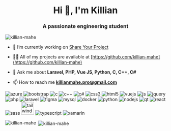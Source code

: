 <h1 align="center">Hi 👋, I'm Killian</h1>
<h3 align="center">A passionate engineering student</h3>

<p align="left"> <img src="https://komarev.com/ghpvc/?username=killian-mahe" alt="killian-mahe" /> </p>

- 🔭 I’m currently working on [Share Your Project](https://github.com/shareYourProject)

- 👨‍💻 All of my projects are available at [https://github.com/killian-mahe](https://github.com/killian-mahe)

- 💬 Ask me about **Laravel, PHP, Vue JS, Python, C, C++, C#**

- 📫 How to reach me **killianmahe.pro@gmail.com**

![azure](https://img.icons8.com/color/48/000000/azure-1.png)
![bootstrap](https://img.icons8.com/color/48/000000/bootstrap.png)
![c](https://img.icons8.com/color/48/000000/c-programming.png)
![c++](https://img.icons8.com/color/48/000000/c-plus-plus-logo.png)
![c#](https://img.icons8.com/color/48/000000/c-sharp-logo.png)
![css3](https://img.icons8.com/color/48/000000/css3.png)
![html5](https://img.icons8.com/color/48/000000/html-5--v1.png)
![vuejs](https://img.icons8.com/color/48/000000/vue-js.png)
![js](https://img.icons8.com/color/48/000000/javascript.png)
![jquery](https://img.icons8.com/ios-filled/50/000000/jquery.png)
![php](https://img.icons8.com/dusk/64/000000/php-logo.png)
![laravel](https://img.icons8.com/fluent/48/000000/laravel.png)
![figma](https://img.icons8.com/color/32/000000/figma.png)
![mysql](https://img.icons8.com/color/48/000000/mysql-logo.png)
![docker](https://img.icons8.com/color/64/000000/docker.png)
![python](https://img.icons8.com/color/48/000000/python.png)
![nodejs](https://img.icons8.com/color/48/000000/nodejs.png)
![qt](https://img.icons8.com/ios/50/000000/qt.png)
![react](https://img.icons8.com/color/48/000000/react-native.png)
![sass](https://img.icons8.com/color/48/000000/sass-avatar.png)
<img src="https://www.markusantonwolf.com/media/pages/blog/tailwind-css/265298487-1596675041/tailwind-css-logo.svg" alt="tailwind" width="40" height="40"/>
![typescript](https://img.icons8.com/color/48/000000/typescript.png)
![xamarin](https://img.icons8.com/color/48/000000/xamarin.png)


<p><img align="left" src="https://github-readme-stats.vercel.app/api/top-langs/?username=killian-mahe&layout=compact" alt="killian-mahe" /></p>

<p>&nbsp;<img align="center" src="https://github-readme-stats.vercel.app/api?username=killian-mahe&show_icons=true" alt="killian-mahe" /></p>

